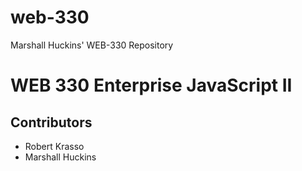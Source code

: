 # web-330
 Marshall Huckins' WEB-330 Repository

<h1>WEB 330 Enterprise JavaScript II</h1>
<h2>Contributors</h2>
<ul>
    <li>Robert Krasso</li>
    <li>Marshall Huckins</li>
</ul>
